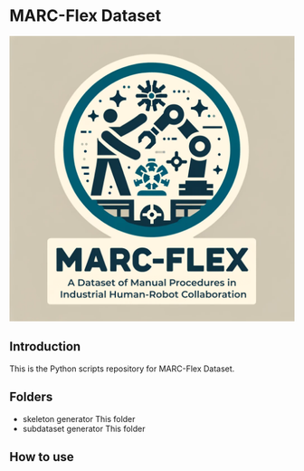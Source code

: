 # MARC-Flex Dataset
 ![MARC-Flex Dataset](/media/marc-flex_full_logo.png)
 
## Introduction
This is the Python scripts repository for MARC-Flex Dataset.

## Folders
 - skeleton generator
    This folder
 - subdataset generator
    This folder

## How to use

